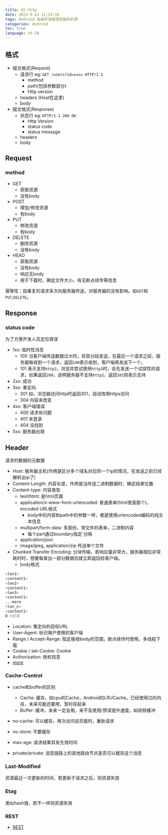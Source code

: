 ```yaml
---
title: 02-http
date: 2023-9-23 21:15:36
tags: Android 高级开发瓶颈突破系列课
categories: Android
toc: true
language: zh-CN
---
```


## 格式

- 报文格式(Request)
  - 请求行 eg: `GET /users?id=xxxx HTTP/1.1`
    - method
    - path(包括参数部分)
    - Http version
  - headers (Host在这里)
  - body
- 报文格式(Response)
  - 状态行 eg: `HTTP/1.1 200 OK`
    - Http Version
    - status code
    - status message
  - headers
  - body

## Request

### method

- GET
  - 获取资源
  - 没有body
- POST
  - 增加/修改资源
  - 有body
- PUT
  - 修改资源
  - 有body
- DELETE
  - 删除资源
  - 没有body
- HEAD
  - 获取资源
  - 没有body
  - 响应无body
  - 用于下载时，确定文件大小，有无断点续传等信息

幂等性：指重复的请求多次向服务器传送，对服务器的没有影响。如`GET`和`PUT`,`DELETE`。

## Response

### status code

为了方便开发人员定位错误

- 1xx: 临时性消息
  - 100 当客户端传送数据过大时，将其分段发送，在最后一个请求之前，服务器每收到一个请求，返回`100`表示收到，客户端再发送下一个。
  - 101 表示支持`http2`，浏览并尝试使用`http2`时，会先发送一个试探性的请求，如果返回`200`，说明服务器不支持`http2`，返回`101`则表示支持
- 2xx: 成功
- 3xx: 重定向
  - 301 如，浏览器访问http时返回301，自动改用https访问
  - 304 内容未改变
- 4xx: 客户端错误
  - 400 请求有问题
  - 401 未登录
  - 404 没找到
- 5xx: 服务器出错

## Header

请求的数据的元数据

- Host: 服务器主机(作用是区分多个域名对应同一个ip的情况，在发送之前已经解析出ip了)
- Content-Length: 内容长度，作用是当传送二进制数据时，确定结束位置
- Content-type: 内容类型
  - text/html: 是html页面
  - application/x-www-form-urlencoded: 普通表单(html里面那个)，encoded URL格式
    - body中的内容和path中的参数一样，都是使用urlencoded编码的纯文本信息
  - multipart/form-data: 多部份，带文件的表单，二进制内容
    - 每个part通过boundary指定 分隔
  - application/json
  - image/jpeg, application/zip 传送单个文件
- Chunked Transfer Encoding: 分块传输，若响应量非常大，服务器相应非常耗时时，想要每查出一部分数据后就立即返回给客户端。
  - body格式
```sh
<len1>
<content1>
<len2>
<content1>
<len3>
<content1>
...more
<len_n>
<content1>
0 #结束
```
- Location: 重定向的目标URL
- User-Agent: 标识用户使用的客户端
- Range / Accept-Range: 指定接收body的范围，断点续传时使用，多线程下载
- Cookie / set-Cookie: Cookie
- Authorization: 授权信息
- [more](https://developer.mozilla.org/en-US/docs/Web/HTTP/Headers)

### Cache-Control

- cache和buffer的区别
  - Cache:  缓存，如cpu的Cache，Android的LRUCache。已经使用过的内存，未来可能还要用，暂时存起来
  - Buffer: 缓冲，未来一定会用，来不及使用/预读提升速度。如视频缓冲

- no-cache: 可以缓存，再次访问该页面时，重新请求
- no-store: 不要缓存
- max-age: 请求结果具有生效时间
- private/private: 消息链路上的其他路由节点是否可以缓存这个消息
### Last-Modified

资源最近一次更新的时间，若更新于请求之后，则资源失效

### Etag
类似hash值，若不一样则资源失效

### REST
- [REST](https://en.wikipedia.org/wiki/REST)